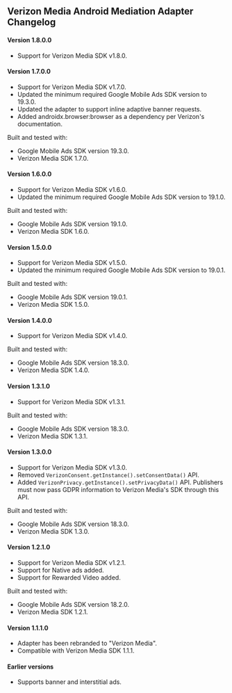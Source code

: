 ## Verizon Media Android Mediation Adapter Changelog

#### Version 1.8.0.0
- Support for Verizon Media SDK v1.8.0.

#### Version 1.7.0.0
- Support for Verizon Media SDK v1.7.0.
- Updated the minimum required Google Mobile Ads SDK version to 19.3.0.
- Updated the adapter to support inline adaptive banner requests.
- Added androidx.browser:browser as a dependency per Verizon's documentation.

Built and tested with:
- Google Mobile Ads SDK version 19.3.0.
- Verizon Media SDK 1.7.0.

#### Version 1.6.0.0
- Support for Verizon Media SDK v1.6.0.
- Updated the minimum required Google Mobile Ads SDK version to 19.1.0.

Built and tested with:
- Google Mobile Ads SDK version 19.1.0.
- Verizon Media SDK 1.6.0.

#### Version 1.5.0.0
- Support for Verizon Media SDK v1.5.0.
- Updated the minimum required Google Mobile Ads SDK version to 19.0.1.

Built and tested with:
- Google Mobile Ads SDK version 19.0.1.
- Verizon Media SDK 1.5.0.

#### Version 1.4.0.0
- Support for Verizon Media SDK v1.4.0.

Built and tested with:
- Google Mobile Ads SDK version 18.3.0.
- Verizon Media SDK 1.4.0.

#### Version 1.3.1.0
- Support for Verizon Media SDK v1.3.1.

Built and tested with:
- Google Mobile Ads SDK version 18.3.0.
- Verizon Media SDK 1.3.1.

#### Version 1.3.0.0
- Support for Verizon Media SDK v1.3.0.
- Removed `VerizonConsent.getInstance().setConsentData()` API.
- Added `VerizonPrivacy.getInstance().setPrivacyData()` API. Publishers must now pass GDPR information to Verizon Media's SDK through this API.

Built and tested with:
- Google Mobile Ads SDK version 18.3.0.
- Verizon Media SDK 1.3.0.

#### Version 1.2.1.0
- Support for Verizon Media SDK v1.2.1.
- Support for Native ads added.
- Support for Rewarded Video added.

Built and tested with:
- Google Mobile Ads SDK version 18.2.0.
- Verizon Media SDK 1.2.1.

#### Version 1.1.1.0
- Adapter has been rebranded to "Verizon Media".
- Compatible with Verizon Media SDK 1.1.1.

#### Earlier versions
- Supports banner and interstitial ads.


